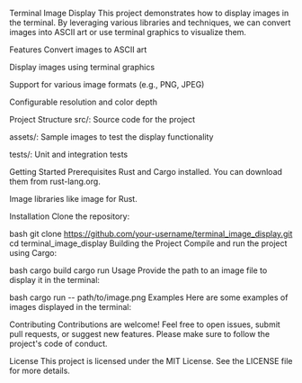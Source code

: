Terminal Image Display
This project demonstrates how to display images in the terminal. By leveraging various libraries and techniques, we can convert images into ASCII art or use terminal graphics to visualize them.

Features
Convert images to ASCII art

Display images using terminal graphics

Support for various image formats (e.g., PNG, JPEG)

Configurable resolution and color depth

Project Structure
src/: Source code for the project

assets/: Sample images to test the display functionality

tests/: Unit and integration tests

Getting Started
Prerequisites
Rust and Cargo installed. You can download them from rust-lang.org.

Image libraries like image for Rust.

Installation
Clone the repository:

bash
git clone https://github.com/your-username/terminal_image_display.git
cd terminal_image_display
Building the Project
Compile and run the project using Cargo:

bash
cargo build
cargo run
Usage
Provide the path to an image file to display it in the terminal:

bash
cargo run -- path/to/image.png
Examples
Here are some examples of images displayed in the terminal:


Contributing
Contributions are welcome! Feel free to open issues, submit pull requests, or suggest new features. Please make sure to follow the project's code of conduct.

License
This project is licensed under the MIT License. See the LICENSE file for more details.
